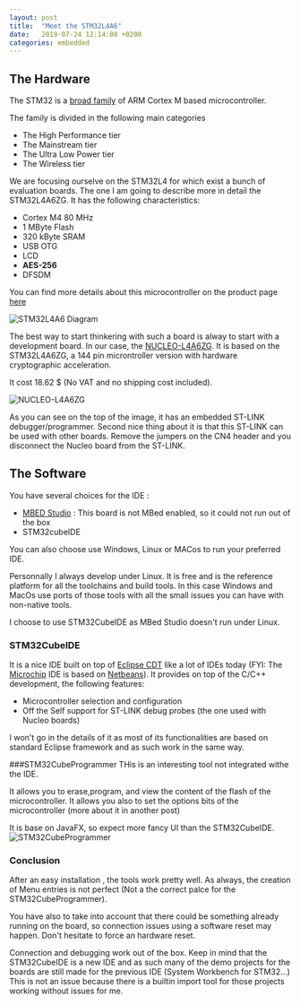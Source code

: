 ```yaml
---
layout: post
title:  "Meet the STM32L4A6"
date:   2019-07-24 12:14:00 +0200
categories: embedded
---
```


## The Hardware

The STM32 is a [broad family](https://www.st.com/en/microcontrollers-microprocessors.html) of ARM Cortex M based microcontroller.

The family is divided in the following main categories
 -  The High Performance tier
 -  The Mainstream tier
 -  The Ultra Low Power tier
 -  The Wireless tier

We are focusing ourselve on the STM32L4 for which exist a bunch of evaluation boards.
The one I am going to describe more in detail the STM32L4A6ZG.
It has the following characteristics:
>
 - Cortex M4 80 MHz
 - 1 MByte Flash
 - 320 kByte SRAM
 - USB OTG
 - LCD
 - __AES-256__
 - DFSDM

You can find more details about this microcontroller on the product page [here](https://www.st.com/en/microcontrollers-microprocessors/stm32l4a6zg.html)

![STM32L4A6 Diagram](en.bd_stm32l4a6.jpg)

The best way to start thinkering with such a board is alway to start with a development board. In our case, the [NUCLEO-L4A6ZG](https://www.st.com/content/st_com/en/products/evaluation-tools/product-evaluation-tools/mcu-mpu-eval-tools/stm32-mcu-mpu-eval-tools/stm32-nucleo-boards/nucleo-l4a6zg.html).
It is based on the STM32L4A6ZG, a 144 pin microntroller version with hardware cryptographic acceleration.

It cost 18.62 $ (No VAT and no shipping cost included).

![NUCLEO-L4A6ZG](en.nucleo-l496zg.jpg)

As you can see on the top of the image, it has an embedded ST-LINK debugger/programmer. Second nice thing about it is that this ST-LINK can be used with other boards. Remove the jumpers on the CN4 header and you disconnect the Nucleo board from the ST-LINK.

## The Software

You have several choices for the IDE :
 - [MBED Studio](https://os.mbed.com/studio/) : This board is not MBed enabled, so it could not run out of the box
 - STM32cubeIDE

You can also choose use Windows, Linux or MACos to run your preferred IDE.

Personnally I always develop under Linux. It is free and is the reference platform for all the toolchains and build tools. In this case Windows and MacOs use ports of those tools with all the small issues you can have with non-native tools. 

I choose to use STM32CubeIDE as MBed Studio doesn't run under Linux.

### STM32CubeIDE

It is a nice IDE built on top of [Eclipse CDT](https://www.eclipse.org) like a lot of IDEs today (FYI: The [Microchip](https://microchip.com) IDE is based on [Netbeans](https://netbeans.apache.org)).
It provides on top of the C/C++ development, the following features:
 - Microcontroller selection and configuration
 - Off the Self support for ST-LINK debug probes (the one used with Nucleo boards)

I won't go in the details of it as most of its functionalities are based on standard Eclipse framework and as such work in the same way.

###STM32CubeProgrammer
THis is an interesting tool not integrated withe the IDE.

It allows you to erase,program, and view the content of the flash of the microcontroller. It allows you also to set the options bits of the microcontroller (more about it in another post)

It is base on JavaFX, so expect more fancy UI than the STM32CubeIDE.
![STM32CubeProgrammer](stm32cubeprg.png)

### Conclusion
After an easy installation , the tools work pretty well. As always, the creation of Menu entries is not perfect (Not a the correct palce for the STM32CubeProgrammer).

You have also to take into account that there could be something already running on the board, so connection issues using a software reset may happen. Don't hesitate to force an hardware reset.

Connection and debugging work out of the box. Keep in mind that the STM32CubeIDE is a new IDE and as such many of the demo projects for the boards are still made for the previous IDE (System Workbench for STM32...)
This is not an issue because there is a builtin import tool for those projects working without issues for me.


